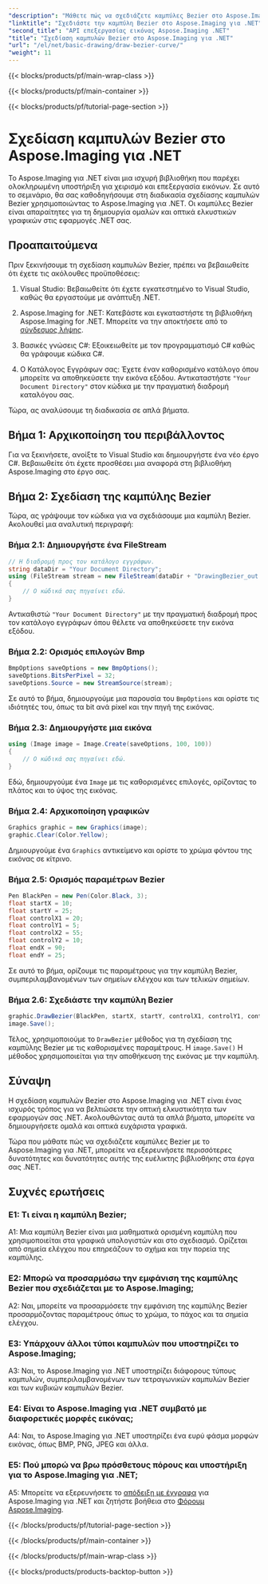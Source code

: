 ```yaml
---
"description": "Μάθετε πώς να σχεδιάζετε καμπύλες Bezier στο Aspose.Imaging για .NET. Βελτιώστε τα γραφικά .NET σας με αυτόν τον οδηγό βήμα προς βήμα."
"linktitle": "Σχεδιάστε την καμπύλη Bezier στο Aspose.Imaging για .NET"
"second_title": "API επεξεργασίας εικόνας Aspose.Imaging .NET"
"title": "Σχεδίαση καμπυλών Bezier στο Aspose.Imaging για .NET"
"url": "/el/net/basic-drawing/draw-bezier-curve/"
"weight": 11
---
```


{{< blocks/products/pf/main-wrap-class >}}

{{< blocks/products/pf/main-container >}}

{{< blocks/products/pf/tutorial-page-section >}}

# Σχεδίαση καμπυλών Bezier στο Aspose.Imaging για .NET

Το Aspose.Imaging για .NET είναι μια ισχυρή βιβλιοθήκη που παρέχει ολοκληρωμένη υποστήριξη για χειρισμό και επεξεργασία εικόνων. Σε αυτό το σεμινάριο, θα σας καθοδηγήσουμε στη διαδικασία σχεδίασης καμπυλών Bezier χρησιμοποιώντας το Aspose.Imaging για .NET. Οι καμπύλες Bezier είναι απαραίτητες για τη δημιουργία ομαλών και οπτικά ελκυστικών γραφικών στις εφαρμογές .NET σας.

## Προαπαιτούμενα

Πριν ξεκινήσουμε τη σχεδίαση καμπυλών Bezier, πρέπει να βεβαιωθείτε ότι έχετε τις ακόλουθες προϋποθέσεις:

1. Visual Studio: Βεβαιωθείτε ότι έχετε εγκατεστημένο το Visual Studio, καθώς θα εργαστούμε με ανάπτυξη .NET.

2. Aspose.Imaging for .NET: Κατεβάστε και εγκαταστήστε τη βιβλιοθήκη Aspose.Imaging for .NET. Μπορείτε να την αποκτήσετε από το [σύνδεσμος λήψης](https://releases.aspose.com/imaging/net/).

3. Βασικές γνώσεις C#: Εξοικειωθείτε με τον προγραμματισμό C# καθώς θα γράφουμε κώδικα C#.

4. Ο Κατάλογος Εγγράφων σας: Έχετε έναν καθορισμένο κατάλογο όπου μπορείτε να αποθηκεύσετε την εικόνα εξόδου. Αντικαταστήστε `"Your Document Directory"` στον κώδικα με την πραγματική διαδρομή καταλόγου σας.

Τώρα, ας αναλύσουμε τη διαδικασία σε απλά βήματα.

## Βήμα 1: Αρχικοποίηση του περιβάλλοντος

Για να ξεκινήσετε, ανοίξτε το Visual Studio και δημιουργήστε ένα νέο έργο C#. Βεβαιωθείτε ότι έχετε προσθέσει μια αναφορά στη βιβλιοθήκη Aspose.Imaging στο έργο σας.

## Βήμα 2: Σχεδίαση της καμπύλης Bezier

Τώρα, ας γράψουμε τον κώδικα για να σχεδιάσουμε μια καμπύλη Bezier. Ακολουθεί μια αναλυτική περιγραφή:

### Βήμα 2.1: Δημιουργήστε ένα FileStream

```csharp
// Η διαδρομή προς τον κατάλογο εγγράφων.
string dataDir = "Your Document Directory";
using (FileStream stream = new FileStream(dataDir + "DrawingBezier_out.bmp", FileMode.Create))
{
    // Ο κώδικά σας πηγαίνει εδώ.
}
```

Αντικαθιστώ `"Your Document Directory"` με την πραγματική διαδρομή προς τον κατάλογο εγγράφων όπου θέλετε να αποθηκεύσετε την εικόνα εξόδου.

### Βήμα 2.2: Ορισμός επιλογών Bmp

```csharp
BmpOptions saveOptions = new BmpOptions();
saveOptions.BitsPerPixel = 32;
saveOptions.Source = new StreamSource(stream);
```

Σε αυτό το βήμα, δημιουργούμε μια παρουσία του `BmpOptions` και ορίστε τις ιδιότητές του, όπως τα bit ανά pixel και την πηγή της εικόνας.

### Βήμα 2.3: Δημιουργήστε μια εικόνα

```csharp
using (Image image = Image.Create(saveOptions, 100, 100))
{
    // Ο κώδικά σας πηγαίνει εδώ.
}
```

Εδώ, δημιουργούμε ένα `Image` με τις καθορισμένες επιλογές, ορίζοντας το πλάτος και το ύψος της εικόνας.

### Βήμα 2.4: Αρχικοποίηση γραφικών

```csharp
Graphics graphic = new Graphics(image);
graphic.Clear(Color.Yellow);
```

Δημιουργούμε ένα `Graphics` αντικείμενο και ορίστε το χρώμα φόντου της εικόνας σε κίτρινο.

### Βήμα 2.5: Ορισμός παραμέτρων Bezier

```csharp
Pen BlackPen = new Pen(Color.Black, 3);
float startX = 10;
float startY = 25;
float controlX1 = 20;
float controlY1 = 5;
float controlX2 = 55;
float controlY2 = 10;
float endX = 90;
float endY = 25;
```

Σε αυτό το βήμα, ορίζουμε τις παραμέτρους για την καμπύλη Bezier, συμπεριλαμβανομένων των σημείων ελέγχου και των τελικών σημείων.

### Βήμα 2.6: Σχεδιάστε την καμπύλη Bezier

```csharp
graphic.DrawBezier(BlackPen, startX, startY, controlX1, controlY1, controlX2, controlY2, endX, endY);
image.Save();
```

Τέλος, χρησιμοποιούμε το `DrawBezier` μέθοδος για τη σχεδίαση της καμπύλης Bezier με τις καθορισμένες παραμέτρους. Η `image.Save()` Η μέθοδος χρησιμοποιείται για την αποθήκευση της εικόνας με την καμπύλη.

## Σύναψη

Η σχεδίαση καμπυλών Bezier στο Aspose.Imaging για .NET είναι ένας ισχυρός τρόπος για να βελτιώσετε την οπτική ελκυστικότητα των εφαρμογών σας .NET. Ακολουθώντας αυτά τα απλά βήματα, μπορείτε να δημιουργήσετε ομαλά και οπτικά ευχάριστα γραφικά.

Τώρα που μάθατε πώς να σχεδιάζετε καμπύλες Bezier με το Aspose.Imaging για .NET, μπορείτε να εξερευνήσετε περισσότερες δυνατότητες και δυνατότητες αυτής της ευέλικτης βιβλιοθήκης στα έργα σας .NET.

## Συχνές ερωτήσεις

### Ε1: Τι είναι η καμπύλη Bezier;

A1: Μια καμπύλη Bezier είναι μια μαθηματικά ορισμένη καμπύλη που χρησιμοποιείται στα γραφικά υπολογιστών και στο σχεδιασμό. Ορίζεται από σημεία ελέγχου που επηρεάζουν το σχήμα και την πορεία της καμπύλης.

### Ε2: Μπορώ να προσαρμόσω την εμφάνιση της καμπύλης Bezier που σχεδιάζεται με το Aspose.Imaging;

A2: Ναι, μπορείτε να προσαρμόσετε την εμφάνιση της καμπύλης Bezier προσαρμόζοντας παραμέτρους όπως το χρώμα, το πάχος και τα σημεία ελέγχου.

### Ε3: Υπάρχουν άλλοι τύποι καμπυλών που υποστηρίζει το Aspose.Imaging;

A3: Ναι, το Aspose.Imaging για .NET υποστηρίζει διάφορους τύπους καμπυλών, συμπεριλαμβανομένων των τετραγωνικών καμπυλών Bezier και των κυβικών καμπυλών Bezier.

### Ε4: Είναι το Aspose.Imaging για .NET συμβατό με διαφορετικές μορφές εικόνας;

A4: Ναι, το Aspose.Imaging για .NET υποστηρίζει ένα ευρύ φάσμα μορφών εικόνας, όπως BMP, PNG, JPEG και άλλα.

### Ε5: Πού μπορώ να βρω πρόσθετους πόρους και υποστήριξη για το Aspose.Imaging για .NET;

A5: Μπορείτε να εξερευνήσετε το [απόδειξη με έγγραφα](https://reference.aspose.com/imaging/net/) για Aspose.Imaging για .NET και ζητήστε βοήθεια στο [Φόρουμ Aspose.Imaging](https://forum.aspose.com/).

{{< /blocks/products/pf/tutorial-page-section >}}

{{< /blocks/products/pf/main-container >}}

{{< /blocks/products/pf/main-wrap-class >}}

{{< blocks/products/products-backtop-button >}}